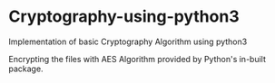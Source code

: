 # Cryptography-using-python3

Implementation of basic Cryptography Algorithm using python3

Encrypting the files with AES Algorithm provided by Python's in-built package.
